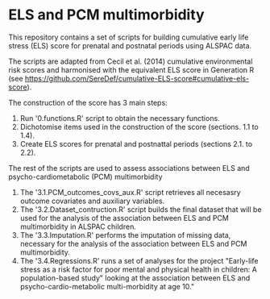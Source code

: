 # ELS and PCM multimorbidity 

This repository contains a set of scripts for building cumulative early life stress (ELS) score for prenatal and postnatal periods using ALSPAC data.

The scripts are adapted from Cecil et al. (2014) cumulative environmental risk scores and harmonised with the equivalent ELS score in Generation R (see https://github.com/SereDef/cumulative-ELS-score#cumulative-els-score).

The construction of the score has 3 main steps:

1. Run '0.functions.R' script to obtain the necessary functions.
2. Dichotomise items used in the construction of the score (sections. 1.1 to 1.4).
3. Create ELS scores for prenatal and postnattal periods (sections 2.1. to 2.2).

The rest of the scripts are used to assess associations between ELS and psycho-cardiometabolic (PCM) multimorbidity 

1. The '3.1.PCM_outcomes_covs_aux.R' script retrieves all necesasry outcome covariates and auxiliary variables.
2. The '3.2.Dataset_contruction.R' script builds the final dataset that will be used for the analysis of the association between ELS and PCM multimorbidity in ALSPAC children.
3. The '3.3.Imputation.R' performs the imputation of missing data, necessary for the analysis of the association between ELS and PCM multimorbidity.
4. The '3.4.Regressions.R' runs a set of analyses for the project "Early-life stress as a risk factor for poor mental and physical health in children: A population-based study" looking at the association between ELS and psycho-cardio-metabolic multi-morbidity at age 10."  
